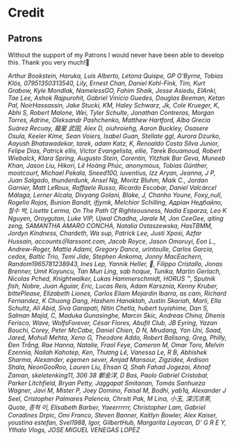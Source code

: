 
# Credit

## Patrons

Without the support of my Patrons I would never have been able to develop this. Thank you very much!🙏<br>

*Arthur Bookstein, Haruka, Luis Alberto, Letona Quispe, GP O'Byrne, Tobias Klös, 07951350313540, Lily, Ernest Chan, Daniel Kohl-Fink, Tim, Kurt Grabow, Kyle Mondlak, NamelessGO, Fahim Shaik, Jesse Asiedu, ElAnki, Tae Lee, Ashok Rajpurohit, Gabriel Vinicio Guedes, Douglas Beeman, Ketan Pal, NoirHassassin, Jake Stucki, KM, Haley Schwarz, Jk, Cole Krueger, K, Abhi S, Robert Malone, Wei, Tyler Schulte, Jonathan Contreras, Morgan Torres, Adrine, Oleksandr Pashchenko, Matthew Hartford, Alba Grecia Suárez Recuay, 龍星 武田, Alex D, oiuhroiehg, Aaron Buckley, Osasere Osula, Keeler Kime, Sean Voiers, Isabel Guan, Stellate ggl, Aurora Dzurko, Aayush Bhatawadekar, tarek, adam Katz, K, Renoaldo Costa Silva Junior, Felipe Dias, Patrick ellis, Victor Evangelista, ellie, Tarek Bouamoud, Robert Wiebalck, Klara Spring, Augusto Stein, Corentin, Yitzhak Bar Geva, Muneeb Khan, Jason Liu, Hikori, Lê Hoàng Phúc, anonymous, Tobias Günther, mootcourt, Michael Pekala, Sneed100, iuventius, Izz Aryan, Jeanna, J P, Juan Salgado, thunderdunk, Ansel Ng, Moritz Bluhm, Maik C., Jordan Garnier, Matt LeRoux, Raffaele Russo, Ricardo Escobar, Daniel Valcárcel Málaga, Lerner Alcala, Divyang Golani, Blake, J, Chanho Youne, Foxy_null, Rogelio Rojas, Bunion Bandit, ifjymk, Melchior Schilling, Адріан Недбайло, 철수 박, Lisette Lerma, On The Path Of Righteousness, Nadia Esparza, Leo K Nguyen, Oroygutan, Luke VIP, Ujwal Chadha, Jarale M, Jon CeeGee, qiting zeng, SAMANTHA AMARO CONCHA, Natalia Ostaszewska, HasTBMM, Jordyn Kindness, Chardeth, Wa sup, Patrick Lee, Justi Xposi, Azfar Hussain, accounts＠larssont.com, Jacob Royce, Jason Omoruyi, Eon L., Andrew-Roger, Mattia Adami, Gregory Dance, urintoulle, Carlos Garcia, cedox, Baltic Trio, Temi Jide, Stephen Ankoma, Jonny MacEachern, Random1965781238943, Ines Lep, Yannik Heller, 🌠, Filippo Cristallo, Jonas Brenner, Umit Koyuncu, Tan Mun Ling, sab hoque, Tunika, Martin Gerlach, Nicolas Pched, Knightwalker, Lukas Hammerschmidt, HORUS ™, Sputnik fish, Nobre, Juan Aguiar, Eric, Lucas Reis, Adam Karsznia, Kenny Kruber, bittePlease, Elizabeth Liones, Carlos Eliam Mojardin Ibarra, as cam, Richard Fernandez, K Chuong Dang, Hashem Hanaktah, Justin Skariah, Marli, Ella Schultz, Ali Abid, Siva Garapati, Nitin Chetla, hubert tuyishime, Dan S, Salman Majid, C, Maduka Gunasinghe, Marcin Skic, Andreas China, Dhenis Ferisco, Wave, WolfsForever, César Flores, Abufit Club, JB Eyring, Yazan Bouchi, Corey, Peter McCabe, Daniel Chien, D N, Mrudang, Yon Uni, Saad, Jared, Mohull Mehta, Xeno G, Theodore Addo, Robert Balisong, Greg, Philly, Đen Trắng, Rae Hanna, Natalie, Fraol Feye, Cameron M, Omar Toro, Melvin Ezennia, Nailah Kahotep, Ken, Thương Lê, Vanessa Le, R B, Abhishek Sharma, Alexander, egemen sever, Amjad Mansour, Zigzidee, Ardison Shala, NeonGooRoo, Lauren Liu, Ehsan Q, Shah Fahad Jogezai, Ahnaf Zaman, skeletenking11, 306 38 鄭金洋, D Bas, Paolo Gabriel Cristobal, Parker Litchfield, Bryan Petty, Jaggapat Smitanan, Tomás Sanhueza Wagner, Javi M, Mister P, Joey Domino, Faisal M, Bodhi, yab1q, Alexander J Seel, Cristopher Palmares Palencia, Chrsiti Pak, M Lina, 小玉, 深沉凉茶, Quote, 종혁 이, Elisabeth Barber, Yaeerrrrrr, Christopher Lam, Gabriel Coradines Drpic, Omi Franco, Steven Banner, Kaitlyn Bowler, Alex Kaiser, youstina estefan, Svel1988, Igor, GilbertHub, Margarita Layacan, D' G R E Y, Ythalo Vlogs, JOSE MIGUEL VENEGAS LOPEZ*